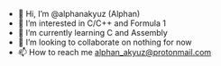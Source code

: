 - 👋 Hi, I’m @alphanakyuz (Alphan)
- 👀 I’m interested in C/C++ and Formula 1
- 🌱 I’m currently learning C and Assembly
- 💞️ I’m looking to collaborate on nothing for now
- 📫 How to reach me alphan_akyuz@protonmail.com

<!---
alphanakyuz/alphanakyuz is a ✨ special ✨ repository because its `README.md` (this file) appears on your GitHub profile.
You can click the Preview link to take a look at your changes.
--->
